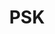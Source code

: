 ---
ee_id: '4272'
site: '1'
type: '2'
long_id: 2014-146 PSK
url: 2014-146-psk
title: PSK
year: '2014'
medium: 'Roland TR-909 Rhythm Composer drum pattern, Roland TR-909 Rhythm Composer,
  public address sound system (variable), cables '
commission:
add_credit:
dims: Variable
pitch: 909 playing the PSK loop. Slam dunk.
ps:
live_url:
related:
youtube:
imgs: psk-2014-146-database-install-1-ropac.jpg,psk-2014-146-database-install-3-ropac.jpg
subheading:
year2: '2015'
download:
add_credits:
related_code:
layout: things-i-made
---